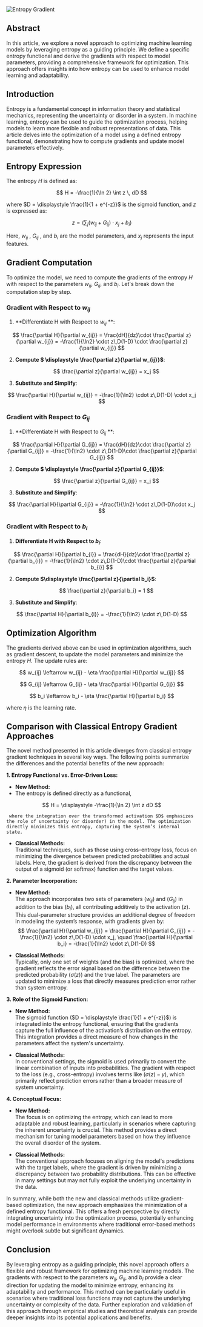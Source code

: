 ![Entropy Gradient](./images/gradient.png "enter image title here")

## Abstract

In this article, we explore a novel approach to optimizing machine learning models by leveraging entropy as a guiding principle. We define a specific entropy functional and derive the gradients with respect to model parameters, providing a comprehensive framework for optimization. This approach offers insights into how entropy can be used to enhance model learning and adaptability.


## Introduction  

Entropy is a fundamental concept in information theory and statistical mechanics, representing the uncertainty or disorder in a system. In machine learning, entropy can be used to guide the optimization process, helping models to learn more flexible and robust representations of data. This article delves into the optimization of a model using a defined entropy functional, demonstrating how to compute gradients and update model parameters effectively.


## Entropy Expression

The entropy  $H$ is defined as:

$$
H = -\frac{1}{\ln 2} \int z \, dD
$$

where  $D = \displaystyle \frac{1}{1 + e^{-z}}$ is the sigmoid function, and  $z$ is expressed as:

$$
z = \left( \sum_{j} (w_{ij} + G_{ij}) \cdot x_j + b_i \right)
$$

Here,  $w_{ij}$ ,  $G_{ij}$ , and  $b_i$ are the model parameters, and  $x_j$ represents the input features.


## Gradient Computation

To optimize the model, we need to compute the gradients of the entropy  $H$ with respect to the parameters  $w_{ij}$,  $G_{ij}$, and  $b_i$. Let's break down the computation step by step.

### Gradient with Respect to  $w_{ij}$ 

1. **Differentiate  H with Respect to  $w_{ij}$ **:

$$
\frac{\partial H}{\partial w_{ij}} = \frac{dH}{dz}\cdot \frac{\partial z}{\partial w_{ij}} 
= -\frac{1}{\ln2} \cdot z\,D(1-D) \cdot \frac{\partial z}{\partial w_{ij}}  
$$

2. **Compute  $ \displaystyle \frac{\partial z}{\partial w_{ij}}$**:

   $$
   \frac{\partial z}{\partial w_{ij}} = x_j
   $$

3. **Substitute and Simplify**:

$$
\frac{\partial H}{\partial w_{ij}} = -\frac{1}{\ln2} \cdot z\,D(1-D) \cdot x_j 
$$

### Gradient with Respect to  $G_{ij}$ 

1. **Differentiate  H with Respect to  $G_{ij}$ **:

$$
\frac{\partial H}{\partial G_{ij}} = \frac{dH}{dz}\cdot \frac{\partial z}{\partial G_{ij}} 
= -\frac{1}{\ln2} \cdot z\,D(1-D)\cdot \frac{\partial z}{\partial G_{ij}}  
$$

2. **Compute  $ \displaystyle \frac{\partial z}{\partial G_{ij}}$**:

   $$
   \frac{\partial z}{\partial G_{ij}} = x_j
   $$

3. **Substitute and Simplify**:

$$
\frac{\partial H}{\partial G_{ij}} = -\frac{1}{\ln2} \cdot z\,D(1-D)\cdot x_j 
$$


### Gradient with Respect to  $b_i$

1. **Differentiate  H with Respect to  $b_i$**:

$$
\frac{\partial H}{\partial b_{i}} = \frac{dH}{dz}\cdot \frac{\partial z}{\partial b_{i}} 
= -\frac{1}{\ln2} \cdot z\,D(1-D)\cdot \frac{\partial z}{\partial b_{i}}  
$$

2. **Compute  $\displaystyle \frac{\partial z}{\partial b_i}$**:

   $$
   \frac{\partial z}{\partial b_i} = 1
   $$

3. **Substitute and Simplify**:

$$
\frac{\partial H}{\partial b_{i}} = -\frac{1}{\ln2} \cdot z\,D(1-D)
$$


## Optimization Algorithm

The gradients derived above can be used in optimization algorithms, such as gradient descent, to update the model parameters and minimize the entropy  $H$. The update rules are:

$$
w_{ij} \leftarrow w_{ij} - \eta \frac{\partial H}{\partial w_{ij}}
$$

$$
G_{ij} \leftarrow G_{ij} - \eta \frac{\partial H}{\partial G_{ij}}
$$

$$
b_i \leftarrow b_i - \eta \frac{\partial H}{\partial b_i}
$$

where  $\eta$ is the learning rate.


## Comparison with Classical Entropy Gradient Approaches

The novel method presented in this article diverges from classical entropy gradient techniques in several key ways. The following points summarize the differences and the potential benefits of the new approach:

 **1. Entropy Functional vs. Error-Driven Loss:**

   - **New Method:**  
   - 
     The entropy is defined directly as a functional,  

$$
H = \displaystyle -\frac{1}{\ln 2} \int z dD
$$  


     where the integration over the transformed activation $D$ emphasizes the role of uncertainty (or disorder) in the model. The optimization directly minimizes this entropy, capturing the system’s internal state.

   - **Classical Methods:**  
     Traditional techniques, such as those using cross-entropy loss, focus on minimizing the divergence between predicted probabilities and actual labels. Here, the gradient is derived from the discrepancy between the output of a sigmoid (or softmax) function and the target values.

 **2. Parameter Incorporation:**

   - **New Method:**  
     The approach incorporates two sets of parameters ($w_{ij}$) and ($G_{ij}$) in addition to the bias ($b_i$), all contributing additively to the activation ($z$). This dual-parameter structure provides an additional degree of freedom in modeling the system’s response, with gradients given by:
     $$
     \frac{\partial H}{\partial w_{ij}} = \frac{\partial H}{\partial G_{ij}} = -\frac{1}{\ln2} \cdot z\,D(1-D) \cdot x_j, \quad \frac{\partial H}{\partial b_i} = -\frac{1}{\ln2} \cdot z\,D(1-D)
     $$

   - **Classical Methods:**  
     Typically, only one set of weights (and the bias) is optimized, where the gradient reflects the error signal based on the difference between the predicted probability ($\sigma(z)$) and the true label. The parameters are updated to minimize a loss that directly measures prediction error rather than system entropy.

 **3. Role of the Sigmoid Function:**

   - **New Method:**  
     The sigmoid function ($D = \displaystyle \frac{1}{1 + e^{-z}}$) is integrated into the entropy functional, ensuring that the gradients capture the full influence of the activation’s distribution on the entropy. This integration provides a direct measure of how changes in the parameters affect the system's uncertainty.

   - **Classical Methods:**  
     In conventional settings, the sigmoid is used primarily to convert the linear combination of inputs into probabilities. The gradient with respect to the loss (e.g., cross-entropy) involves terms like ($\sigma(z) - y$), which primarily reflect prediction errors rather than a broader measure of system uncertainty.

 **4. Conceptual Focus:**

   - **New Method:**  
     The focus is on optimizing the entropy, which can lead to more adaptable and robust learning, particularly in scenarios where capturing the inherent uncertainty is crucial. This method provides a direct mechanism for tuning model parameters based on how they influence the overall disorder of the system.

   - **Classical Methods:**  
     The conventional approach focuses on aligning the model's predictions with the target labels, where the gradient is driven by minimizing a discrepancy between two probability distributions. This can be effective in many settings but may not fully exploit the underlying uncertainty in the data.

In summary, while both the new and classical methods utilize gradient-based optimization, the new approach emphasizes the minimization of a defined entropy functional. This offers a fresh perspective by directly integrating uncertainty into the optimization process, potentially enhancing model performance in environments where traditional error-based methods might overlook subtle but significant dynamics.



## Conclusion

By leveraging entropy as a guiding principle, this novel approach offers a flexible and robust framework for optimizing machine learning models. The gradients with respect to the parameters  $w_{ij}$,  $G_{ij}$, and  $b_i$ provide a clear direction for updating the model to minimize entropy, enhancing its adaptability and performance. This method can be particularly useful in scenarios where traditional loss functions may not capture the underlying uncertainty or complexity of the data. Further exploration and validation of this approach through empirical studies and theoretical analysis can provide deeper insights into its potential applications and benefits.

